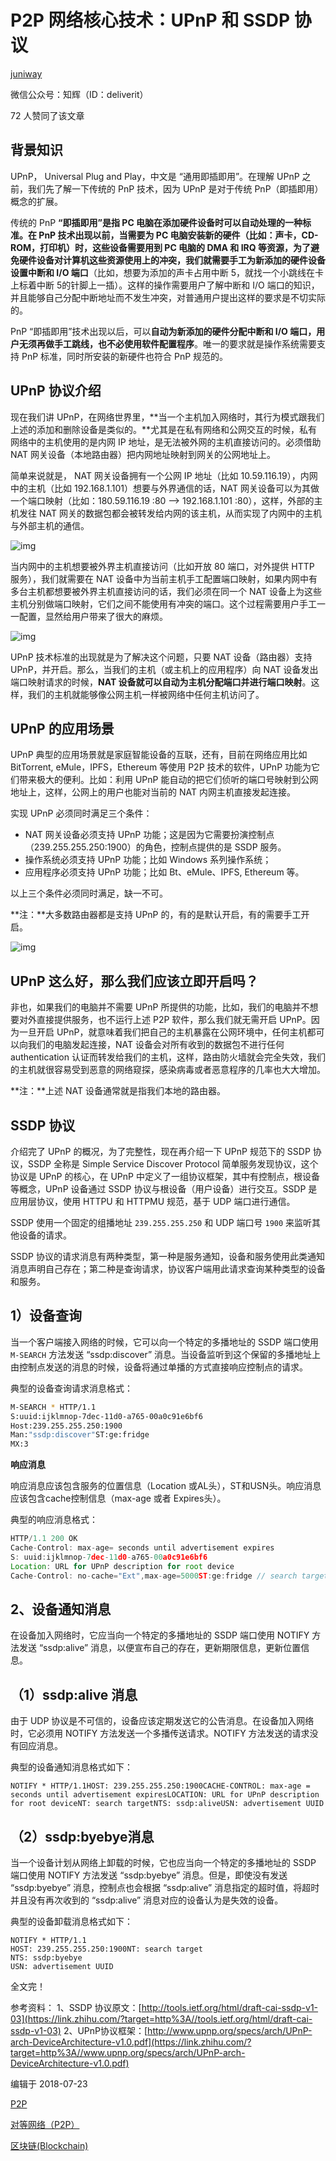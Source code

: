 # P2P 网络核心技术：UPnP 和 SSDP 协议

[juniway](https://www.zhihu.com/people/juniway)

微信公众号：知辉（ID：deliverit）

72 人赞同了该文章

## **背景知识**

UPnP， Universal Plug and Play，中文是 “通用即插即用”。在理解 UPnP 之前，我们先了解一下传统的 PnP 技术，因为 UPnP 是对于传统 PnP（即插即用）概念的扩展。

传统的 PnP **“即插即用”**是指 PC 电脑在添加硬件设备时可以自动处理的一种标准。在 PnP 技术出现以前，当需要为 PC 电脑安装新的硬件（比如：声卡，CD-ROM，打印机）时，这些设备需要用到 PC 电脑的 DMA 和 IRQ 等资源，为了避免硬件设备对计算机这些资源使用上的冲突，我们就需要**手工为新添加的硬件设备设置中断和 I/O 端口**（比如，想要为添加的声卡占用中断 5，就找一个小跳线在卡上标着中断 5的针脚上一插）。这样的操作需要用户了解中断和 I/O 端口的知识，并且能够自己分配中断地址而不发生冲突，对普通用户提出这样的要求是不切实际的。

PnP “即插即用”技术出现以后，可以**自动为新添加的硬件分配中断和 I/O 端口，用户无须再做手工跳线，也不必使用软件配置程序**。唯一的要求就是操作系统需要支持 PnP 标准，同时所安装的新硬件也符合 PnP 规范的。

## **UPnP 协议介绍**

现在我们讲 UPnP，在网络世界里，**当一个主机加入网络时，其行为模式跟我们上述的添加和删除设备是类似的。**尤其是在私有网络和公网交互的时候，私有网络中的主机使用的是内网 IP 地址，是无法被外网的主机直接访问的。必须借助 NAT 网关设备（本地路由器）把内网地址映射到网关的公网地址上。

简单来说就是， NAT 网关设备拥有一个公网 IP 地址（比如 10.59.116.19），内网中的主机（比如 192.168.1.101）想要与外界通信的话，NAT 网关设备可以为其做一个端口映射（比如：180.59.116.19 :80 —> 192.168.1.101 :80），这样，外部的主机发往 NAT 网关的数据包都会被转发给内网的该主机，从而实现了内网中的主机与外部主机的通信。

![img](https://pic1.zhimg.com/80/v2-b9a7c969540269a0f1243ad02487c084_1440w.jpg)



当内网中的主机想要被外界主机直接访问（比如开放 80 端口，对外提供 HTTP 服务），我们就需要在 NAT 设备中为当前主机手工配置端口映射，如果内网中有多台主机都想要被外界主机直接访问的话，我们必须在同一个 NAT 设备上为这些主机分别做端口映射，它们之间不能使用有冲突的端口。这个过程需要用户手工一一配置，显然给用户带来了很大的麻烦。

![img](https://pic1.zhimg.com/80/v2-c0bea083aa0415c42042f7fe60506640_1440w.jpg)



UPnP 技术标准的出现就是为了解决这个问题，只要 NAT 设备（路由器）支持 UPnP，并开启。那么，当我们的主机（或主机上的应用程序）向 NAT 设备发出端口映射请求的时候，**NAT 设备就可以自动为主机分配端口并进行端口映射**。这样，我们的主机就能够像公网主机一样被网络中任何主机访问了。

## **UPnP 的应用场景**

UPnP 典型的应用场景就是家庭智能设备的互联，还有，目前在网络应用比如 BitTorrent, eMule，IPFS，Ethereum 等使用 P2P 技术的软件，UPnP 功能为它们带来极大的便利。比如：利用 UPnP 能自动的把它们侦听的端口号映射到公网地址上，这样，公网上的用户也能对当前的 NAT 内网主机直接发起连接。

实现 UPnP 必须同时满足三个条件：

- NAT 网关设备必须支持 UPnP 功能；这是因为它需要扮演控制点（239.255.255.250:1900）的角色，控制点提供的是 SSDP 服务。
- 操作系统必须支持 UPnP 功能；比如 Windows 系列操作系统；
- 应用程序必须支持 UPnP 功能；比如 Bt、eMule、IPFS, Ethereum 等。

以上三个条件必须同时满足，缺一不可。

**注：**大多数路由器都是支持 UPnP 的，有的是默认开启，有的需要手工开启。

![img](https://pic3.zhimg.com/80/v2-0640425d49c52e1aa83870111a608cb2_1440w.jpg)

## UPnP 这么好，那么我们应该立即开启吗？

非也，如果我们的电脑并不需要 UPnP 所提供的功能，比如，我们的电脑并不想要对外直接提供服务，也不运行上述 P2P 软件，那么我们就无需开启 UPnP。因为一旦开启 UPnP，就意味着我们把自己的主机暴露在公网环境中，任何主机都可以向我们的电脑发起连接，NAT 设备会对所有收到的数据包不进行任何 authentication 认证而转发给我们的主机，这样，路由防火墙就会完全失效，我们的主机就很容易受到恶意的网络窥探，感染病毒或者恶意程序的几率也大大增加。

**注：**上述 NAT 设备通常就是指我们本地的路由器。



## **SSDP 协议**

介绍完了 UPnP 的概况，为了完整性，现在再介绍一下 UPnP 规范下的 SSDP 协议，SSDP 全称是 Simple Service Discover Protocol 简单服务发现协议，这个协议是 UPnP 的核心，在 UPnP 中定义了一组协议框架，其中有控制点，根设备等概念，UPnP 设备通过 SSDP 协议与根设备（用户设备）进行交互。SSDP 是应用层协议，使用 HTTPU 和 HTTPMU 规范，基于 UDP 端口进行通信。

SSDP 使用一个固定的组播地址 `239.255.255.250` 和 UDP 端口号 `1900` 来监听其他设备的请求。

SSDP 协议的请求消息有两种类型，第一种是服务通知，设备和服务使用此类通知消息声明自己存在；第二种是查询请求，协议客户端用此请求查询某种类型的设备和服务。

## **1）设备查询**

当一个客户端接入网络的时候，它可以向一个特定的多播地址的 SSDP 端口使用 `M-SEARCH` 方法发送 “ssdp:discover” 消息。当设备监听到这个保留的多播地址上由控制点发送的消息的时候，设备将通过单播的方式直接响应控制点的请求。

典型的设备查询请求消息格式：

```bash
M-SEARCH * HTTP/1.1
S:uuid:ijklmnop-7dec-11d0-a765-00a0c91e6bf6
Host:239.255.255.250:1900
Man:"ssdp:discover"ST:ge:fridge
MX:3
```



**响应消息**

响应消息应该包含服务的位置信息（Location 或AL头），ST和USN头。响应消息应该包含cache控制信息（max-age 或者 Expires头）。

典型的响应消息格式：

```js
HTTP/1.1 200 OK
Cache-Control: max-age= seconds until advertisement expires
S: uuid:ijklmnop-7dec-11d0-a765-00a0c91e6bf6
Location: URL for UPnP description for root device
Cache-Control: no-cache="Ext",max-age=5000ST:ge:fridge // search targetUSN: uuid:abcdefgh-7dec-11d0-a765-00a0c91e6bf6 // advertisement UUIDAL: <blender:ixl><http://foo/bar>
```

## **2、设备通知消息**

在设备加入网络时，它应当向一个特定的多播地址的 SSDP 端口使用 NOTIFY 方法发送 “ssdp:alive” 消息，以便宣布自己的存在，更新期限信息，更新位置信息。

## （1）ssdp:alive 消息

由于 UDP 协议是不可信的，设备应该定期发送它的公告消息。在设备加入网络时，它必须用 NOTIFY 方法发送一个多播传送请求。NOTIFY 方法发送的请求没有回应消息。

典型的设备通知消息格式如下：

```text
NOTIFY * HTTP/1.1HOST: 239.255.255.250:1900CACHE-CONTROL: max-age = seconds until advertisement expiresLOCATION: URL for UPnP description for root deviceNT: search targetNTS: ssdp:aliveUSN: advertisement UUID
```

## （2）ssdp:byebye消息

当一个设备计划从网络上卸载的时候，它也应当向一个特定的多播地址的 SSDP 端口使用 NOTIFY 方法发送 “ssdp:byebye” 消息。但是，即使没有发送 “ssdp:byebye” 消息，控制点也会根据 “ssdp:alive” 消息指定的超时值，将超时并且没有再次收到的 “ssdp:alive” 消息对应的设备认为是失效的设备。

典型的设备卸载消息格式如下：

```text
NOTIFY * HTTP/1.1
HOST: 239.255.255.250:1900NT: search target
NTS: ssdp:byebye
USN: advertisement UUID
```



全文完！



参考资料：
1、SSDP 协议原文：[http://tools.ietf.org/html/draft-cai-ssdp-v1-03](https://link.zhihu.com/?target=http%3A//tools.ietf.org/html/draft-cai-ssdp-v1-03)
2、UPnP协议框架：[http://www.upnp.org/specs/arch/UPnP-arch-DeviceArchitecture-v1.0.pdf](https://link.zhihu.com/?target=http%3A//www.upnp.org/specs/arch/UPnP-arch-DeviceArchitecture-v1.0.pdf)



编辑于 2018-07-23

[P2P](https://www.zhihu.com/topic/19557216)

[对等网络（P2P）](https://www.zhihu.com/topic/19665362)

[区块链(Blockchain)](https://www.zhihu.com/topic/19901773)